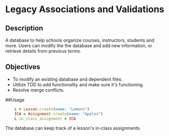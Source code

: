 # Legacy Associations and Validations

## Description
A database to help schools organize courses, instructors, students and more. Users can modify the the database and add new information, or retrieve details from previous terms. 

## Objectives

* To modify an existing database and dependent files. 
* Utilize TDD to add functionality and make sure it's functioning.
* Resolve merge conflicts. 

##Usage
```ruby
    L = Lesson.create(name: "Lemons")
    ICA = Assignment.create(name: "Apples")
    L.in_class_assignment = ICA
```
The database can keep track of a lesson's in-class assignments. 
